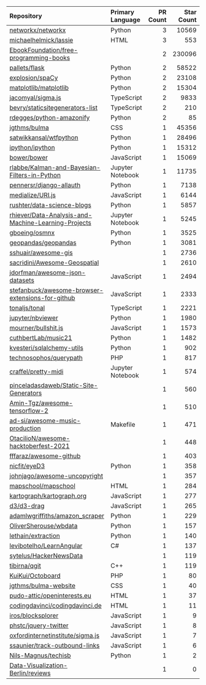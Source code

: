 | Repository | Primary Language | PR Count | Star Count |
| :-- | :-- | --: | --: |
| [networkx/networkx](https://github.com/networkx/networkx) | Python | 3 | 10569 |
| [michaelhelmick/lassie](https://github.com/michaelhelmick/lassie) | HTML | 3 | 553 |
| [EbookFoundation/free-programming-books](https://github.com/EbookFoundation/free-programming-books) |  | 2 | 230096 |
| [pallets/flask](https://github.com/pallets/flask) | Python | 2 | 58522 |
| [explosion/spaCy](https://github.com/explosion/spaCy) | Python | 2 | 23108 |
| [matplotlib/matplotlib](https://github.com/matplotlib/matplotlib) | Python | 2 | 15304 |
| [jacomyal/sigma.js](https://github.com/jacomyal/sigma.js) | TypeScript | 2 | 9833 |
| [bevry/staticsitegenerators-list](https://github.com/bevry/staticsitegenerators-list) | TypeScript | 2 | 210 |
| [rdegges/python-amazonify](https://github.com/rdegges/python-amazonify) | Python | 2 | 85 |
| [jgthms/bulma](https://github.com/jgthms/bulma) | CSS | 1 | 45356 |
| [satwikkansal/wtfpython](https://github.com/satwikkansal/wtfpython) | Python | 1 | 28496 |
| [ipython/ipython](https://github.com/ipython/ipython) | Python | 1 | 15312 |
| [bower/bower](https://github.com/bower/bower) | JavaScript | 1 | 15069 |
| [rlabbe/Kalman-and-Bayesian-Filters-in-Python](https://github.com/rlabbe/Kalman-and-Bayesian-Filters-in-Python) | Jupyter Notebook | 1 | 11735 |
| [pennersr/django-allauth](https://github.com/pennersr/django-allauth) | Python | 1 | 7138 |
| [medialize/URI.js](https://github.com/medialize/URI.js) | JavaScript | 1 | 6144 |
| [rushter/data-science-blogs](https://github.com/rushter/data-science-blogs) | Python | 1 | 5857 |
| [rhiever/Data-Analysis-and-Machine-Learning-Projects](https://github.com/rhiever/Data-Analysis-and-Machine-Learning-Projects) | Jupyter Notebook | 1 | 5245 |
| [gboeing/osmnx](https://github.com/gboeing/osmnx) | Python | 1 | 3525 |
| [geopandas/geopandas](https://github.com/geopandas/geopandas) | Python | 1 | 3081 |
| [sshuair/awesome-gis](https://github.com/sshuair/awesome-gis) |  | 1 | 2736 |
| [sacridini/Awesome-Geospatial](https://github.com/sacridini/Awesome-Geospatial) |  | 1 | 2610 |
| [jdorfman/awesome-json-datasets](https://github.com/jdorfman/awesome-json-datasets) | JavaScript | 1 | 2494 |
| [stefanbuck/awesome-browser-extensions-for-github](https://github.com/stefanbuck/awesome-browser-extensions-for-github) | JavaScript | 1 | 2333 |
| [tonaljs/tonal](https://github.com/tonaljs/tonal) | TypeScript | 1 | 2221 |
| [jupyter/nbviewer](https://github.com/jupyter/nbviewer) | Python | 1 | 1980 |
| [mourner/bullshit.js](https://github.com/mourner/bullshit.js) | JavaScript | 1 | 1573 |
| [cuthbertLab/music21](https://github.com/cuthbertLab/music21) | Python | 1 | 1482 |
| [kvesteri/sqlalchemy-utils](https://github.com/kvesteri/sqlalchemy-utils) | Python | 1 | 902 |
| [technosophos/querypath](https://github.com/technosophos/querypath) | PHP | 1 | 817 |
| [craffel/pretty-midi](https://github.com/craffel/pretty-midi) | Jupyter Notebook | 1 | 574 |
| [pinceladasdaweb/Static-Site-Generators](https://github.com/pinceladasdaweb/Static-Site-Generators) |  | 1 | 560 |
| [Amin-Tgz/awesome-tensorflow-2](https://github.com/Amin-Tgz/awesome-tensorflow-2) |  | 1 | 510 |
| [ad-si/awesome-music-production](https://github.com/ad-si/awesome-music-production) | Makefile | 1 | 471 |
| [OtacilioN/awesome-hacktoberfest-2021](https://github.com/OtacilioN/awesome-hacktoberfest-2021) |  | 1 | 448 |
| [fffaraz/awesome-github](https://github.com/fffaraz/awesome-github) |  | 1 | 403 |
| [nicfit/eyeD3](https://github.com/nicfit/eyeD3) | Python | 1 | 358 |
| [johnjago/awesome-uncopyright](https://github.com/johnjago/awesome-uncopyright) |  | 1 | 357 |
| [mapschool/mapschool](https://github.com/mapschool/mapschool) | HTML | 1 | 284 |
| [kartograph/kartograph.org](https://github.com/kartograph/kartograph.org) | JavaScript | 1 | 277 |
| [d3/d3-drag](https://github.com/d3/d3-drag) | JavaScript | 1 | 265 |
| [adamlwgriffiths/amazon_scraper](https://github.com/adamlwgriffiths/amazon_scraper) | Python | 1 | 229 |
| [OliverSherouse/wbdata](https://github.com/OliverSherouse/wbdata) | Python | 1 | 157 |
| [lethain/extraction](https://github.com/lethain/extraction) | Python | 1 | 140 |
| [levibotelho/LearnAngular](https://github.com/levibotelho/LearnAngular) | C# | 1 | 137 |
| [sytelus/HackerNewsData](https://github.com/sytelus/HackerNewsData) |  | 1 | 119 |
| [tibirna/qgit](https://github.com/tibirna/qgit) | C++ | 1 | 119 |
| [KuiKui/Octoboard](https://github.com/KuiKui/Octoboard) | PHP | 1 | 80 |
| [jgthms/bulma-website](https://github.com/jgthms/bulma-website) | CSS | 1 | 40 |
| [pudo-attic/openinterests.eu](https://github.com/pudo-attic/openinterests.eu) | HTML | 1 | 37 |
| [codingdavinci/codingdavinci.de](https://github.com/codingdavinci/codingdavinci.de) | HTML | 1 | 11 |
| [iros/blocksplorer](https://github.com/iros/blocksplorer) | JavaScript | 1 | 9 |
| [phstc/jquery-twitter](https://github.com/phstc/jquery-twitter) | JavaScript | 1 | 8 |
| [oxfordinternetinstitute/sigma.js](https://github.com/oxfordinternetinstitute/sigma.js) | JavaScript | 1 | 7 |
| [ssaunier/track-outbound-links](https://github.com/ssaunier/track-outbound-links) | JavaScript | 1 | 6 |
| [Nils-Magnus/techisb](https://github.com/Nils-Magnus/techisb) | Python | 1 | 2 |
| [Data-Visualization-Berlin/reviews](https://github.com/Data-Visualization-Berlin/reviews) |  | 1 | 0 |
